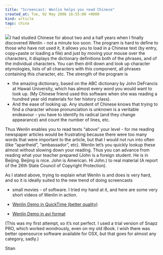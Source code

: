 ```yaml
---
title: "Screencast: Wenlin helps you read Chinese"
created_at: Tue, 02 May 2006 16:55:00 +0000
kind: article
tags: china
---
```


![](http://wenlin.com/wenlin.gif)I had studied Chinese for about two and
a half years when I finally discovered Wenlin - not a minute too soon.
The program is hard to define to those who have not used it, it allows
you to load in a Chinese text (by entry, copy+paste or loading a file)
and just by moving your mouse over the characters, it displays the
dictionary definitions both of the phrases, and of the individual
characters. You can then drill down and look up character etymologies,
lists of all characters with this component, all phrases containing this
character, etc. The strength of the program is

-   the amazing dictionary, based on the
  [](http://www.chinesestudies.hawaii.edu/abc/%3Cbr) ABC dictionary by
  John DeFrancis at Hawaii University, which has almost every word you
  would want to look up. (My Chinese friend used this software when
  she was reading a hundred year old materials for her history class).
-   And the ease of looking up. Any student of Chinese knows that trying
  to find a character whose pronunciation is unknown is a veritable
  endeavour - you have to identify its radical (and they change
  appearance) and count the number of lines, etc.

Thus Wenlin enables you to read texts “above” your level - for me
reading newspaper articles would be frustrating because there were too
many words that were important to the article, but that I would not run
into often (like “apartheid”, “ambassador”, etc). Wenlin let’s you
quickly lookup these almost without slowing down your reading. Thus you
can advance from reading what your teacher prepared (John is a foreign
student. He is in Beijing. Beijing is nice. John is American. Hi John.)
to real material (A report of the 26th State Council of Copyright
Protection).

As I stated above, trying to explain what Wenlin is and does is very
hard, and so it is ideally suited to the new trend of doing screencasts
- small movies - of software. I tried my hand at it, and here are some
very short videos of Wenlin in action.

-   [Wenlin Demo in QuickTime (better
  quality)](http://reganmian.net/blog/files/WenlinDemo.mov)
-   [Wenlin Demo in avi
  format](http://reganmian.net/blog/files/WenlinDemo.avi)

(This was my first attempt, so it’s not perfect. I used a trial version
of [](http://www.ambrosiasw.com/utilities/snapzprox)Snapz PRO, which
worked wondrously, even on my old iBook. I wish there was better
opensource software available for OSX, but that goes for almost any
category, sadly.)

Stian
